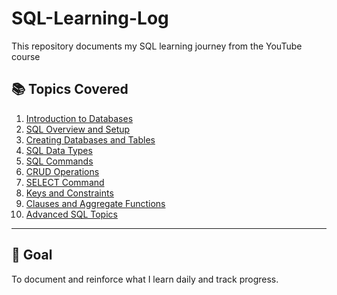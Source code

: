 # SQL-Learning-Log


This repository documents my SQL learning journey from the YouTube course 

## 📚 Topics Covered

1. [Introduction to Databases](introduction-to-databases.md)
2. [SQL Overview and Setup](02-sql-overview-and-setup.md)
3. [Creating Databases and Tables](03-creating-databases-and-tables.md)
4. [SQL Data Types](04-sql-datatypes.md)
5. [SQL Commands](05-sql-commands.md)
6. [CRUD Operations](06-crud-operations.md)
7. [SELECT Command](07-select-command.md)
8. [Keys and Constraints](08-keys-and-constraints.md)
9. [Clauses and Aggregate Functions](09-clauses-and-aggregate-functions.md)
10. [Advanced SQL Topics](10-advanced-topics.md)
---

## 🎯 Goal

To document and reinforce what I learn daily and track progress.
